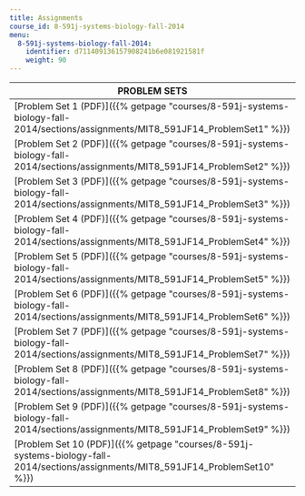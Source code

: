 ```yaml
---
title: Assignments
course_id: 8-591j-systems-biology-fall-2014
menu:
  8-591j-systems-biology-fall-2014:
    identifier: d711409136157908241b6e081921581f
    weight: 90
---
```

| PROBLEM SETS |
| --- |
| [Problem Set 1 (PDF)]({{% getpage "courses/8-591j-systems-biology-fall-2014/sections/assignments/MIT8_591JF14_ProblemSet1" %}}) |
| [Problem Set 2 (PDF)]({{% getpage "courses/8-591j-systems-biology-fall-2014/sections/assignments/MIT8_591JF14_ProblemSet2" %}}) |
| [Problem Set 3 (PDF)]({{% getpage "courses/8-591j-systems-biology-fall-2014/sections/assignments/MIT8_591JF14_ProblemSet3" %}}) |
| [Problem Set 4 (PDF)]({{% getpage "courses/8-591j-systems-biology-fall-2014/sections/assignments/MIT8_591JF14_ProblemSet4" %}}) |
| [Problem Set 5 (PDF)]({{% getpage "courses/8-591j-systems-biology-fall-2014/sections/assignments/MIT8_591JF14_ProblemSet5" %}}) |
| [Problem Set 6 (PDF)]({{% getpage "courses/8-591j-systems-biology-fall-2014/sections/assignments/MIT8_591JF14_ProblemSet6" %}}) |
| [Problem Set 7 (PDF)]({{% getpage "courses/8-591j-systems-biology-fall-2014/sections/assignments/MIT8_591JF14_ProblemSet7" %}}) |
| [Problem Set 8 (PDF)]({{% getpage "courses/8-591j-systems-biology-fall-2014/sections/assignments/MIT8_591JF14_ProblemSet8" %}}) |
| [Problem Set 9 (PDF)]({{% getpage "courses/8-591j-systems-biology-fall-2014/sections/assignments/MIT8_591JF14_ProblemSet9" %}}) |
| [Problem Set 10 (PDF)]({{% getpage "courses/8-591j-systems-biology-fall-2014/sections/assignments/MIT8_591JF14_ProblemSet10" %}})